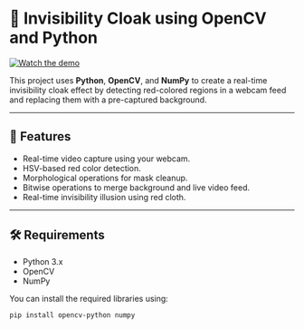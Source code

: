 # 🧥 Invisibility Cloak using OpenCV and Python

[![Watch the demo](https://img.youtube.com/vi/RCz6ZBfFdtM/maxresdefault.jpg)](https://youtu.be/RCz6ZBfFdtM)


This project uses **Python**, **OpenCV**, and **NumPy** to create a real-time invisibility cloak effect by detecting red-colored regions in a webcam feed and replacing them with a pre-captured background.

---

## 📌 Features

- Real-time video capture using your webcam.
- HSV-based red color detection.
- Morphological operations for mask cleanup.
- Bitwise operations to merge background and live video feed.
- Real-time invisibility illusion using red cloth.

---

## 🛠️ Requirements

- Python 3.x
- OpenCV
- NumPy

You can install the required libraries using:

```bash
pip install opencv-python numpy
